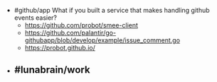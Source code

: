 - #github/app What if you built a service that makes handling github events easier?
	- https://github.com/probot/smee-client
	- https://github.com/palantir/go-githubapp/blob/develop/example/issue_comment.go
	- https://probot.github.io/
- #lunabrain/work
	-